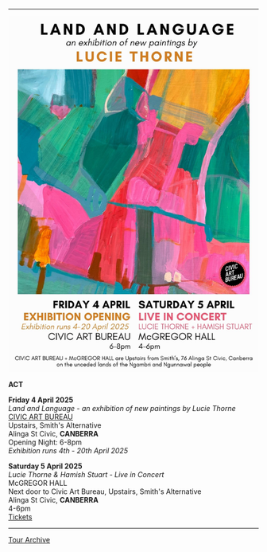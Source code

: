 * * * * *

![](data/image/news/AprilFlyer2.jpeg)

**ACT**

**Friday 4 April 2025**\
*Land and Language - an exhibition of new paintings by Lucie Thorne*\
[CIVIC ART BUREAU](https://www.civicartbureau.com/) \
Upstairs, Smith's Alternative\
Alinga St Civic, **CANBERRA**\
Opening Night: 6-8pm\
*Exhibition runs 4th - 20th April 2025* 

**Saturday 5 April 2025**\
*Lucie Thorne & Hamish Stuart - Live in Concert*\
McGREGOR HALL\
Next door to Civic Art Bureau, Upstairs, Smith's Alternative\
Alinga St Civic, **CANBERRA**\
4-6pm\
[Tickets](https://www.smithsalternative.com/events/lucie-thorne-hamish-stuart-90370?d=5%2F04%2F2025+4%3A00%3A00+PM)  

* * * * *

[Tour Archive](tour/archive)
